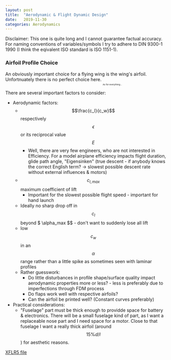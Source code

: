 ```yaml
---
layout: post
title:  "Aerodynamic & Flight Dynamic Design"
date:   2019-11-30
categories: Aerodynamics
--- 
```

Disclaimer: This one is quite long and I cannot guarantee factual accuracy.
For naming conventions of variables/symbols I try to adhere to DIN 9300-1 1990 (I think the eqivalent ISO standard is ISO 1151-1).

### Airfoil Profile Choice

An obviously important choice for a flying wing is the wing's airfoil. Unfortnuately there is no perfect choice here. 
<sub><sub><sub><sub>As for everything...</sub></sub></sub></sub> 

There are several important factors to consider:
- Aerodynamic factors:
    - $$\frac{c_l}{c_w}$$ respectively $$ \epsilon $$ or its reciprocal value $$ E $$
        - Well, there are very few engineers, who are not interested in Efficiency. For a model airplane efficiency impacts flight duration, glide path angle, "Eigensinken" (true descent - if anybody knows the correct English term? -> slowest possible descent rate without external influences & motors)
    - $$ c_{l, max} $$ maximum coefficient of lift
        - Important for the slowest possible flight speed - important for hand launch
    - Ideally no sharp drop off in $$ c_l $$ beyond $ \alpha_max $$ - don't want to suddenly lose all lift
    - low $$ c_w $$ in an $$ \alpha $$ range rather than a little spike as sometimes seen with laminar profiles
    - Rather guesswork:
        - Do little disturbances in profile shape/surface quality impact aerodynamic properties more or less? - less is preferably due to imperfections through FDM process
        - Do flaps work well with respective airfoils?
        - Can the airfoil be printed well? (Constant curves preferably)
- Practical considerations:
    - "Fuselage" part must be thick enough to providde space for battery & electronics. There will be a small fuselage kind of part, as I want a replaceable nose part and I need space for a motor. Close to that fuselage I want a really thick airfoil (around $$ 15 \%   d/l $$) for aesthetic reasons. 

[XFLR5 file](https://github.com/mpsdskd/3D-Print-Plane/blob/master/FlyingWing.xfl)
